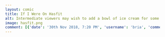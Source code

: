 ```yaml
---
layout: comic
title: If I Were On Hasfit
alt: Intermediate viewers may wish to add a bowl of ice cream for some extra challenge.
image: hasfit.png
comment: [{'date': '30th Nov 2018, 7:20 PM', 'username': 'bria', 'comment': 'This is a tribute to <a href="https://hasfit.com/">hasfit</a>'}]
---
```

